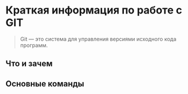 # Краткая информация по работе с GIT
> Git — это система для управления версиями исходного кода программ.

## Что и зачем

## Основные команды

